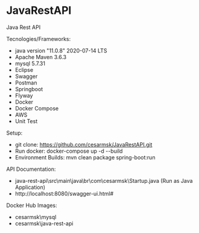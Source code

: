 # JavaRestAPI
Java Rest API

Tecnologies/Frameworks:
- java version "11.0.8" 2020-07-14 LTS
- Apache Maven 3.6.3
- mysql 5.7.31
- Eclipse
- Swagger
- Postman
- Springboot
- Flyway
- Docker
- Docker Compose
- AWS
- Unit Test

Setup:
- git clone: https://github.com/cesarmsk/JavaRestAPI.git
- Run docker: docker-compose up -d --build
- Environment Builds: mvn clean package spring-boot:run 

API Documentation:
- java-rest-api\src\main\java\br\com\cesarmsk\Startup.java (Run as Java Application)
- http://localhost:8080/swagger-ui.html#

Docker Hub Images:
- cesarmsk\mysql
- cesarmsk\java-rest-api
